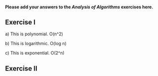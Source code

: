 #### Please add your answers to the **_Analysis of Algorithms_** exercises here.

## Exercise I

a) This is polynomial. O(n^2)

<!-- Is actually O(n) -->

b) This is logarithmic. O(log n)

<!-- Is actually O(n log n) -->

c) This is exponential. O(2^n)

<!-- Is actually O(n) -->

## Exercise II
